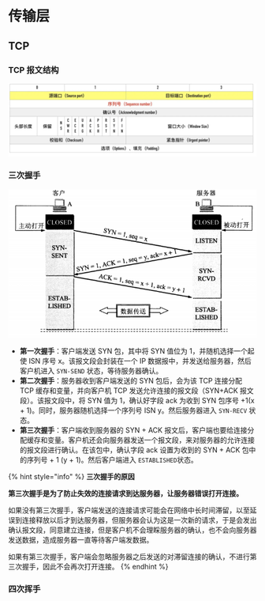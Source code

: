 # 传输层

## TCP

### TCP 报文结构

![](../.gitbook/assets/ryygdsu-38j39r1o9iaeb8w.png)

### 三次握手

![](../.gitbook/assets/1596967549443.png)

* **第一次握手**：客户端发送 SYN 包，其中将 SYN 值位为 1，并随机选择一个起使 ISN 序号 x。该报文段会封装在一个 IP 数据报中，并发送给服务器，然后客户机进入 `SYN-SEND` 状态，等待服务器确认。
* **第二次握手**：服务器收到客户端发送的 SYN 包后，会为该 TCP 连接分配 TCP 缓存和变量，并向客户机 TCP 发送允许连接的报文段（SYN+ACK 报文段）。该报文段中，将 SYN 值为 1，确认好字段 ack 为收到 SYN 包序号 +1\(x + 1\)。同时，服务器随机选择一个序列号 ISN y。然后服务器进入 `SYN-RECV` 状态。
* **第三次握手**：客户端收到服务器的 SYN + ACK 报文后，客户端也要给连接分配缓存和变量。客户机还会向服务器发送一个报文段，来对服务器的允许连接的报文段进行确认。在该包中，确认字段 ack 设置为收到的 SYN + ACK 包中的序列号 + 1 \(y + 1\)。然后客户端进入 `ESTABLISHED`状态。

{% hint style="info" %}
**三次握手的原因**

**第三次握手是为了防止失效的连接请求到达服务器，让服务器错误打开连接。**

如果没有第三次握手，客户端发送的连接请求可能会在网络中长时间滞留，以至延误到连接释放以后才到达服务器，但服务器会认为这是一次新的请求，于是会发出确认报文段，同意建立连接，但是客户机不会理睬服务器的确认，也不会向服务器发送数据，造成服务器一直等待客户端发数据。

如果有第三次握手，客户端会忽略服务器之后发送的对滞留连接的确认，不进行第三次握手，因此不会再次打开连接。
{% endhint %}

### 四次挥手

